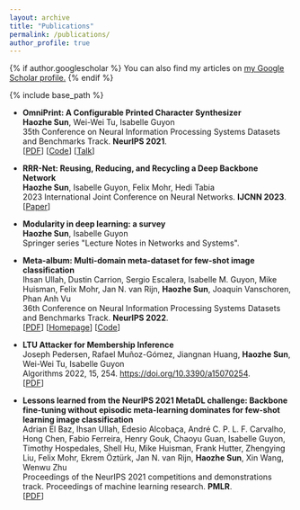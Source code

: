 ```yaml
---
layout: archive
title: "Publications"
permalink: /publications/
author_profile: true
---
```


{% if author.googlescholar %}
  You can also find my articles on <u><a href="{{author.googlescholar}}">my Google Scholar profile</a>.</u>
{% endif %}

{% include base_path %}

- **OmniPrint: A Configurable Printed Character Synthesizer**
  <br>
  **Haozhe Sun**, Wei-Wei Tu, Isabelle Guyon
  <br>
  35th Conference on Neural Information Processing Systems Datasets and Benchmarks Track. **NeurIPS 2021**.
  <br>
  [[PDF](https://datasets-benchmarks-proceedings.neurips.cc/paper/2021/hash/38b3eff8baf56627478ec76a704e9b52-Abstract-round1.html)] [[Code](https://github.com/SunHaozhe/OmniPrint)] [[Talk](https://nips.cc/virtual/2021/poster/22719)]


- **RRR-Net: Reusing, Reducing, and Recycling a Deep Backbone Network**
  <br>
  **Haozhe Sun**, Isabelle Guyon, Felix Mohr, Hedi Tabia
  <br>
  2023 International Joint Conference on Neural Networks. **IJCNN 2023**.
  <br>
  [[Paper](https://ieeexplore.ieee.org/abstract/document/10191770)] 


- **Modularity in deep learning: a survey**
  <br>
  **Haozhe Sun**, Isabelle Guyon
  <br>
  Springer series "Lecture Notes in Networks and Systems".


- **Meta-album: Multi-domain meta-dataset for few-shot image classification**
  <br>
  Ihsan Ullah, Dustin Carrion, Sergio Escalera, Isabelle M. Guyon, Mike Huisman, Felix Mohr, Jan N. van Rijn, **Haozhe Sun**, Joaquin Vanschoren, Phan Anh Vu
  <br>
  36th Conference on Neural Information Processing Systems Datasets and Benchmarks Track. **NeurIPS 2022**.
  <br>
  [[PDF](https://openreview.net/forum?id=70_Wx-dON3q)] [[Homepage](https://meta-album.github.io/)] [[Code](https://github.com/ihsaan-ullah/meta-album)]


- **LTU Attacker for Membership Inference**
  <br>
  Joseph Pedersen, Rafael Muñoz-Gómez, Jiangnan Huang, **Haozhe Sun**, Wei-Wei Tu, Isabelle Guyon
  <br>
  Algorithms 2022, 15, 254. https://doi.org/10.3390/a15070254. 
  <br>
  [[PDF](https://www.mdpi.com/1999-4893/15/7/254)] 


- **Lessons learned from the NeurIPS 2021 MetaDL challenge: Backbone fine-tuning without episodic meta-learning dominates for few-shot learning image classification**
  <br>
  Adrian El Baz, Ihsan Ullah, Edesio Alcobaça, André C. P. L. F. Carvalho, Hong Chen, Fabio Ferreira, Henry Gouk, Chaoyu Guan, Isabelle Guyon, Timothy Hospedales, Shell Hu, Mike Huisman, Frank Hutter, Zhengying Liu, Felix Mohr, Ekrem Öztürk, Jan N. van Rijn, **Haozhe Sun**, Xin Wang, Wenwu Zhu
  <br>
  Proceedings of the NeurIPS 2021 competitions and demonstrations track. Proceedings of machine learning research. **PMLR**.
  <br>
  [[PDF](https://proceedings.mlr.press/v176/el-baz22a.html)] 






